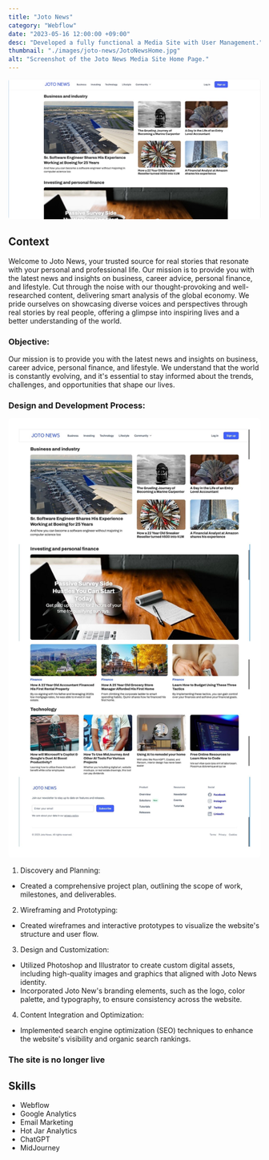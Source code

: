 ```yaml
---
title: "Joto News"
category: "Webflow"
date: "2023-05-16 12:00:00 +09:00"
desc: "Developed a fully functional a Media Site with User Management."
thumbnail: "./images/joto-news/JotoNewsHome.jpg"
alt: "Screenshot of the Joto News Media Site Home Page."
---
```


<img src="./images/joto-news/JotoNewsHome.jpg"
     alt="Screenshot of the Joto News Media Site Home Page."
     style="border-radius: 5px;" />

## Context

Welcome to Joto News, your trusted source for real stories that resonate with your personal and professional life. Our mission is to provide you with the latest news and insights on business, career advice, personal finance, and lifestyle. Cut through the noise with our thought-provoking and well-researched content, delivering smart analysis of the global economy. We pride ourselves on showcasing diverse voices and perspectives through real stories by real people, offering a glimpse into inspiring lives and a better understanding of the world.

### Objective:

Our mission is to provide you with the latest news and insights on business, career advice, personal finance, and lifestyle. We understand that the world is constantly evolving, and it's essential to stay informed about the trends, challenges, and opportunities that shape our lives.

### Design and Development Process:

<img src="./images/joto-news/Joto News.jpg"
     alt="A full wireframe mockup of the website layout"
     style="border-radius: 5px;" />

1. Discovery and Planning:

- Created a comprehensive project plan, outlining the scope of work, milestones, and deliverables.

2. Wireframing and Prototyping:

- Created wireframes and interactive prototypes to visualize the website's structure and user flow.

3. Design and Customization:

- Utilized Photoshop and Illustrator to create custom digital assets, including high-quality images and graphics that aligned with Joto News identity.
- Incorporated Joto New's branding elements, such as the logo, color palette, and typography, to ensure consistency across the website.

4. Content Integration and Optimization:

- Implemented search engine optimization (SEO) techniques to enhance the website's visibility and organic search rankings.

### The site is no longer live

## Skills

- Webflow
- Google Analytics
- Email Marketing
- Hot Jar Analytics
- ChatGPT
- MidJourney
